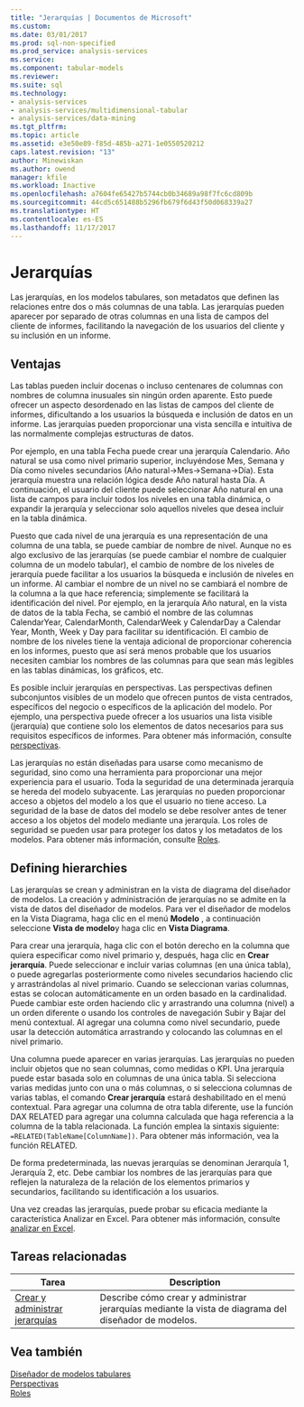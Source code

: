 ```yaml
---
title: "Jerarquías | Documentos de Microsoft"
ms.custom: 
ms.date: 03/01/2017
ms.prod: sql-non-specified
ms.prod_service: analysis-services
ms.service: 
ms.component: tabular-models
ms.reviewer: 
ms.suite: sql
ms.technology:
- analysis-services
- analysis-services/multidimensional-tabular
- analysis-services/data-mining
ms.tgt_pltfrm: 
ms.topic: article
ms.assetid: e3e50e89-f85d-485b-a271-1e0550520212
caps.latest.revision: "13"
author: Minewiskan
ms.author: owend
manager: kfile
ms.workload: Inactive
ms.openlocfilehash: a7604fe65427b5744cb0b34689a98f7fc6cd809b
ms.sourcegitcommit: 44cd5c651488b5296fb679f6d43f50d068339a27
ms.translationtype: HT
ms.contentlocale: es-ES
ms.lasthandoff: 11/17/2017
---
```

# <a name="hierarchies"></a>Jerarquías
  Las jerarquías, en los modelos tabulares, son metadatos que definen las relaciones entre dos o más columnas de una tabla. Las jerarquías pueden aparecer por separado de otras columnas en una lista de campos del cliente de informes, facilitando la navegación de los usuarios del cliente y su inclusión en un informe.  
  
##  <a name="bkmk_benefits"></a> Ventajas  
 Las tablas pueden incluir docenas o incluso centenares de columnas con nombres de columna inusuales sin ningún orden aparente. Esto puede ofrecer un aspecto desordenado en las listas de campos del cliente de informes, dificultando a los usuarios la búsqueda e inclusión de datos en un informe. Las jerarquías pueden proporcionar una vista sencilla e intuitiva de las normalmente complejas estructuras de datos.  
  
 Por ejemplo, en una tabla Fecha puede crear una jerarquía Calendario. Año natural se usa como nivel primario superior, incluyéndose Mes, Semana y Día como niveles secundarios (Año natural->Mes->Semana->Día). Esta jerarquía muestra una relación lógica desde Año natural hasta Día. A continuación, el usuario del cliente puede seleccionar Año natural en una lista de campos para incluir todos los niveles en una tabla dinámica, o expandir la jerarquía y seleccionar solo aquellos niveles que desea incluir en la tabla dinámica.  
  
 Puesto que cada nivel de una jerarquía es una representación de una columna de una tabla, se puede cambiar de nombre de nivel. Aunque no es algo exclusivo de las jerarquías (se puede cambiar el nombre de cualquier columna de un modelo tabular), el cambio de nombre de los niveles de jerarquía puede facilitar a los usuarios la búsqueda e inclusión de niveles en un informe. Al cambiar el nombre de un nivel no se cambiará el nombre de la columna a la que hace referencia; simplemente se facilitará la identificación del nivel. Por ejemplo, en la jerarquía Año natural, en la vista de datos de la tabla Fecha, se cambió el nombre de las columnas CalendarYear, CalendarMonth, CalendarWeek y CalendarDay a Calendar Year, Month, Week y Day para facilitar su identificación. El cambio de nombre de los niveles tiene la ventaja adicional de proporcionar coherencia en los informes, puesto que así será menos probable que los usuarios necesiten cambiar los nombres de las columnas para que sean más legibles en las tablas dinámicas, los gráficos, etc.  
  
 Es posible incluir jerarquías en perspectivas. Las perspectivas definen subconjuntos visibles de un modelo que ofrecen puntos de vista centrados, específicos del negocio o específicos de la aplicación del modelo. Por ejemplo, una perspectiva puede ofrecer a los usuarios una lista visible (jerarquía) que contiene solo los elementos de datos necesarios para sus requisitos específicos de informes. Para obtener más información, consulte [perspectivas](../../analysis-services/tabular-models/perspectives-ssas-tabular.md).  
  
 Las jerarquías no están diseñadas para usarse como mecanismo de seguridad, sino como una herramienta para proporcionar una mejor experiencia para el usuario. Toda la seguridad de una determinada jerarquía se hereda del modelo subyacente. Las jerarquías no pueden proporcionar acceso a objetos del modelo a los que el usuario no tiene acceso. La seguridad de la base de datos del modelo se debe resolver antes de tener acceso a los objetos del modelo mediante una jerarquía. Los roles de seguridad se pueden usar para proteger los datos y los metadatos de los modelos. Para obtener más información, consulte [Roles](../../analysis-services/tabular-models/roles-ssas-tabular.md).  
  
##  <a name="bkmk_define"></a> Defining hierarchies  
 Las jerarquías se crean y administran en la vista de diagrama del diseñador de modelos. La creación y administración de jerarquías no se admite en la vista de datos del diseñador de modelos. Para ver el diseñador de modelos en la Vista Diagrama, haga clic en el menú **Modelo** , a continuación seleccione **Vista de modelo**y haga clic en **Vista Diagrama**.  
  
 Para crear una jerarquía, haga clic con el botón derecho en la columna que quiera especificar como nivel primario y, después, haga clic en **Crear jerarquía**. Puede seleccionar e incluir varias columnas (en una única tabla), o puede agregarlas posteriormente como niveles secundarios haciendo clic y arrastrándolas al nivel primario. Cuando se seleccionan varias columnas, estas se colocan automáticamente en un orden basado en la cardinalidad. Puede cambiar este orden haciendo clic y arrastrando una columna (nivel) a un orden diferente o usando los controles de navegación Subir y Bajar del menú contextual. Al agregar una columna como nivel secundario, puede usar la detección automática arrastrando y colocando las columnas en el nivel primario.  
  
 Una columna puede aparecer en varias jerarquías. Las jerarquías no pueden incluir objetos que no sean columnas, como medidas o KPI. Una jerarquía puede estar basada solo en columnas de una única tabla. Si selecciona varias medidas junto con una o más columnas, o si selecciona columnas de varias tablas, el comando **Crear jerarquía** estará deshabilitado en el menú contextual. Para agregar una columna de otra tabla diferente, use la función DAX RELATED para agregar una columna calculada que haga referencia a la columna de la tabla relacionada. La función emplea la sintaxis siguiente: `=RELATED(TableName[ColumnName])`. Para obtener más información, vea la función RELATED.  
  
 De forma predeterminada, las nuevas jerarquías se denominan Jerarquía 1, Jerarquía 2, etc. Debe cambiar los nombres de las jerarquías para que reflejen la naturaleza de la relación de los elementos primarios y secundarios, facilitando su identificación a los usuarios.  
  
 Una vez creadas las jerarquías, puede probar su eficacia mediante la característica Analizar en Excel. Para obtener más información, consulte [analizar en Excel](../../analysis-services/tabular-models/analyze-in-excel-ssas-tabular.md).  
  
##  <a name="bkmk_related_tasks"></a> Tareas relacionadas  
  
|Tarea|Description|  
|----------|-----------------|  
|[Crear y administrar jerarquías](../../analysis-services/tabular-models/create-and-manage-hierarchies-ssas-tabular.md)|Describe cómo crear y administrar jerarquías mediante la vista de diagrama del diseñador de modelos.|  
  
## <a name="see-also"></a>Vea también  
 [Diseñador de modelos tabulares](../../analysis-services/tabular-models/tabular-model-designer-ssas.md)   
 [Perspectivas](../../analysis-services/tabular-models/perspectives-ssas-tabular.md)   
 [Roles](../../analysis-services/tabular-models/roles-ssas-tabular.md)  
  
  

